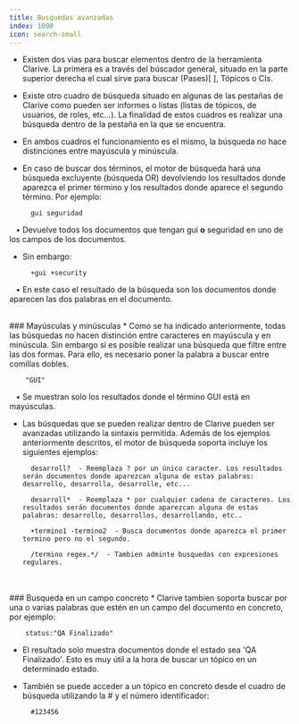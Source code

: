 ```yaml
---
title: Busquedas avanzadas
index: 1000
icon: search-small
---
```

* Existen dos vias para buscar elementos dentro de la herramienta Clarive. La primera es a través del búscador general, situado en la parte superior derecha el cual sirve para buscar (Pases)[ ], Tópicos o CIs. 
* Existe otro cuadro de búsqueda situado en algunas de las pestañas de Clarive como pueden ser informes o listas (listas de tópicos, de usuarios, de roles, etc...). La finalidad de estos cuadros es realizar una búsqueda dentro de la pestaña en la que se encuentra.
* En ambos cuadros el funcionamiento es el mismo, la búsqueda no hace distinciones entre mayúscula y minúscula.
* En caso de buscar dos términos, el motor de búsqueda hará una búsqueda excluyente (búsqueda OR) devolviendo los resultados donde aparezca el primer término y los resultados donde aparece el segundo término. Por ejemplo:
            
        gui seguridad


&nbsp; &nbsp;• Devuelve todos los documentos que tengan gui **o** seguridad en uno de los campos de los documentos.

* Sin embargo:

        +gui +security

&nbsp; &nbsp;• En este caso el resultado de la búsqueda son los documentos donde aparecen las dos palabras en el documento. 

<br />
### Mayúsculas y minúsculas
* Como se ha indicado anteriormente, todas las búsquedas no hacen distinción entre caracteres en mayúscula y en minúscula. Sin embargo si es posible realizar una búsqueda que filtre entre las dos formas. Para ello, es necesario poner la palabra a buscar entre comillas dobles.
            
        "GUI"


&nbsp; &nbsp;• Se muestran solo los resultados donde el término GUI está en mayúsculas.

* Las búsquedas que se pueden realizar dentro de Clarive pueden ser avanzadas utilizando la sintaxis permitida. Además de los ejemplos anteriormente descritos, el motor de búsqueda soporta incluye los siguientes ejemplos: <br />
            
        desarroll?  - Reemplaza ? por un único caracter. Los resultados serán documentos donde aparezcan alguna de estas palabras: desarrollo, desarrolla, desarrolle, etc...

        desarroll*  - Reemplaza * por cualquier cadena de caracteres. Los resultados serán documentos donde aparezcan alguna de estas palabras: desarrollo, desarrollos, desarrollando, etc..

        +termino1 -termino2  - Busca documentos donde aparezca el primer termino pero no el segundo.
       
        /termino regex.*/  - Tambien adminte busquedas con expresiones regulares.


<br />

    
<br />
### Busqueda en un campo concreto
* Clarive tambien soporta buscar por una o varias palabras que estén en un campo del documento en concreto, por ejemplo:
            
        status:"QA Finalizado"

* El resultado solo muestra documentos donde el estado sea 'QA Finalizado'. Esto es muy útil a la hora de buscar un tópico en un determinado estado.

* También se puede acceder a un tópico en concreto desde el cuadro de búsqueda utilizando la # y el número identificador:
            
        #123456

